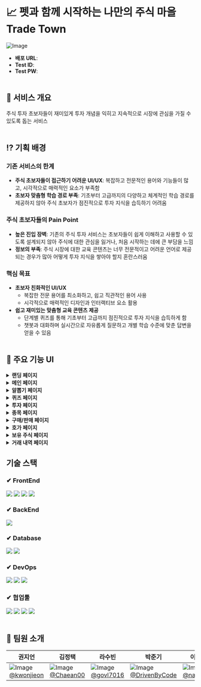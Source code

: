 # 📈 펫과 함께 시작하는 나만의 주식 마을 Trade Town #
![Image](https://github.com/user-attachments/assets/64cd3fe5-18e7-4e39-86f7-6001c63244e7)
- **배포 URL**:
- **Test ID**:
- **Test PW**: 
<br><br>
## 🏡 서비스 개요 ##
주식 투자 초보자들이 재미있게 투자 개념을 익히고 지속적으로 시장에 관심을 가질 수 있도록 돕는 서비스
<br><br>
## ⁉️ 기획 배경 ##
### 기존 서비스의 한계 ###
- **주식 초보자들이 접근하기 어려운 UI/UX**: 복잡하고 전문적인 용어와 기능들이 많고, 시각적으로 매력적인 요소가 부족함
- **초보자 맞춤형 학습 경로 부족**: 기초부터 고급까지의 다양하고 체계적인 학습 경로를 제공하지 않아 주식 초보자가 점진적으로 투자 지식을 습득하기 어려움
### 주식 초보자들의 Pain Point ###
- **높은 진입 장벽**: 기존의 주식 투자 서비스는 초보자들이 쉽게 이해하고 사용할 수 있도록 설계되지 않아 주식에 대한 관심을 잃거나, 처음 시작하는 데에 큰 부담을 느낌
- **정보의 부족**: 주식 시장에 대한 교육 콘텐츠는 너무 전문적이고 어려운 언어로 제공되는 경우가 많아 어떻게 투자 지식을 쌓아야 할지 혼란스러움
### 핵심 목표 ###
- **초보자 친화적인 UI/UX**
  - 복잡한 전문 용어를 최소화하고, 쉽고 직관적인 용어 사용
  - 시각적으로 매력적인 디자인과 인터랙티브 요소 활용
- **쉽고 재미있는 맞춤형 교육 콘텐츠 제공**
  - 단계별 퀴즈를 통해 기초부터 고급까지 점진적으로 투자 지식을 습득하게 함
  - 챗봇과 대화하며 실시간으로 자유롭게 질문하고 개별 학습 수준에 맞춘 답변을 얻을 수 있음
<br><br>
## 🐰 주요 기능 UI ##
<details>
  <summary><b>랜딩 페이지</b></summary>
  <div markdown="1">
    <img src="https://github.com/user-attachments/assets/611ce95a-9727-4993-8fa1-e097f1540770">
    <br>
    랜딩페이지
  </div>
</details>
<details>
  <summary><b>메인 페이지</b></summary>
  <div markdown="1">
    <img src="https://github.com/user-attachments/assets/f99bee8d-85d0-4d9c-8536-d40568403f26">
    <br>
    매수 1회 당 게이지 1칸 채워짐 -> 5칸이 채워지면 레벨이 오르고 펫을 획득
  </div>
</details>
<details>
  <summary><b>알뽑기 페이지</b></summary>
  <div markdown="1">
    <img src="https://github.com/user-attachments/assets/8955356a-b34b-443c-9199-99d4b8471855">
    <br>
    500 포인트로 알을 뽑은 후, 알이 부화되면 소수점 주식 획득
  </div>
</details>
<details>
  <summary><b>퀴즈 페이지</b></summary>
  <div markdown="1">
    <img src="https://github.com/user-attachments/assets/1151c11b-d853-4408-b60b-2f6432baec50">
    <br>
    1일 1회 단계별 퀴즈를 풀고 포인트 획득
  </div>
</details>
<details>
  <summary><b>투자 페이지</b></summary>
  <div markdown="1">
    <img src="https://github.com/user-attachments/assets/e59b6cf3-2d4f-4ca6-bef3-a7158d924217">
    <br>
    내 주식, 보유상품, 관심종목 조회
  </div>
</details>
<details>
  <summary><b>종목 페이지</b></summary>
  <div markdown="1">
    <img src="https://github.com/user-attachments/assets/57f9746e-0569-4254-b050-1037ad1cb698">
    <br>
    특정 종목의 현재가와 차트 조회
  </div>
</details>
<details>
  <summary><b>구매/판매 페이지</b></summary>
  <div markdown="1">
    <img src="https://github.com/user-attachments/assets/7390ae28-b2fb-4594-8fdb-fbe9d6b55b50">
    <br>
    구매/판매 수량을 입력하고 주문 확인 과정을 거친 후, 구매/판매 
  </div>
</details>
<details>
  <summary><b>호가 페이지</b></summary>
  <div markdown="1">
    <img src="https://github.com/user-attachments/assets/05192a9b-9461-4293-8f93-106597e21e25">
    <br>
    특정 종목의 호가 조회 
  </div>
</details>
<details>
  <summary><b>보유 주식 페이지</b></summary>
  <div markdown="1">
    <img src="https://github.com/user-attachments/assets/33d4a825-dd5e-423e-bccf-36402513fc64">
    <br>
    보유 주식 시각화한 원그래프 및 수익률 조회
  </div>
</details>
<details>
  <summary><b>거래 내역 페이지</b></summary>
  <div markdown="1">
    <img src="https://github.com/user-attachments/assets/2bdd1da9-f9a0-46be-8937-c26668cf8d8a">
    <br>
    거래 내역 상품 조회
  </div>
</details>

## 기술 스택 ##
### ✔ FrontEnd ###
<img src="https://img.shields.io/badge/React-61DAFB?style=flat-square&logo=react&logoColor=white"> <img src="https://img.shields.io/badge/javascript-F7DF1E?style=flat-square&logo=javascript&logoColor=white"> <img src="https://img.shields.io/badge/tailwindcss-06B6D4?style=flat-square&logo=tailwindcss&logoColor=white"> <img src="https://img.shields.io/badge/html5-E34F26?style=flat-square&logo=html5&logoColor=white">
### ✔ BackEnd ###
<img src="https://img.shields.io/badge/springboot-6DB33F?style=flat-square&logo=springboot&logoColor=white">

### ✔ Database ###
<img src="https://img.shields.io/badge/mysql-4479A1?style=flat-square&logo=mysql&logoColor=white"> <img src="https://img.shields.io/badge/redis-FF4438?style=flat-square&logo=redis&logoColor=white">

### ✔ DevOps ###
<img src="https://img.shields.io/badge/docker-2496ED?style=flat-square&logo=docker&logoColor=white"> <img src="https://img.shields.io/badge/apachekafka-231F20?style=flat-square&logo=apachekafka&logoColor=white"> <img src="https://img.shields.io/badge/amazon-FF9900?style=flat-square&logo=amazon&logoColor=white">

### ✔ 협업툴 ###
<img src="https://img.shields.io/badge/git-F05032?style=flat-square&logo=git&logoColor=white"> <img src="https://img.shields.io/badge/github-181717?style=flat-square&logo=github&logoColor=white"> <img src="https://img.shields.io/badge/slack-4A154B?style=flat-square&logo=slack&logoColor=white"> <img src="https://img.shields.io/badge/notion-000000?style=flat-square&logo=notion&logoColor=white"> 
<br><br>

## 👥 팀원 소개 ##
| 권지언 | 김정택 | 라수빈 | 박준기 | 이나민 | 장성준 |
|--------|--------|--------|--------|--------|--------|
| ![Image](https://github.com/user-attachments/assets/98664e7d-06b2-4d7e-86ba-aa61a07898bc) <br> [@kwonjieon](https://github.com/kwonjieon) | ![Image](https://github.com/user-attachments/assets/400267bb-187e-4298-94ee-b3c7a0c9a71c) <br> [@Chaean00](https://github.com/Chaean00)  | ![Image](https://github.com/user-attachments/assets/fb635bb3-a378-417c-8fa7-257bb0630757) <br> [@govl7016](https://github.com/govl7016)  | ![Image](https://github.com/user-attachments/assets/54a577b0-ede3-48ab-9b65-ad932a9db7ac) <br> [@DrivenByCode](https://github.com/DrivenByCode) | ![Image](https://github.com/user-attachments/assets/a1c64525-167d-47db-b1c8-edef8aec86b5) <br> [@naminlee](https://github.com/naminlee) | ![Image](https://github.com/user-attachments/assets/a182ee1e-aaad-4ae4-bcb2-66b4305c83ec) <br> [@J2Jayy](https://github.com/J2Jayy)
